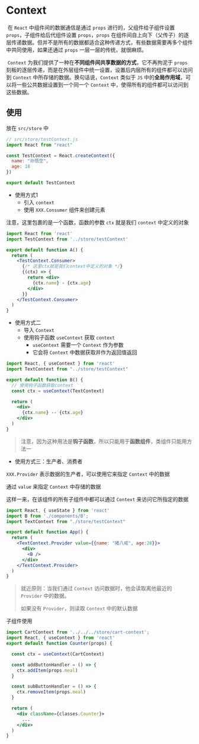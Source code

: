 # Context

​		在 `React` 中组件间的数据通信是通过 `props` 进行的，父组件给子组件设置 `props`，子组件给后代组件设置 `props`，`props` 在组件间自上向下（父传子）的逐层传递数据。但并不是所有的数据都适合这种传递方式，有些数据需要再多个组件中共同使用，如果还通过 `props` 一层一层的传统，就很麻烦。

​		`Context` 为我们提供了一种在**不同组件间共享数据的方式**，它不再拘泥于 `props` 刻板的逐层传递，而是在外层组件中统一设置，设置后内层所有的组件都可以访问到 `Context` 中所存储的数据。换句话说，`Context` 类似于 `JS` 中的**全局作用域**，可以将一些公共数据设置到一个同一个 `Context` 中，使得所有的组件都可以访问到这些数据。



## 使用

放在 `src/store` 中

```js
// src/store/testContext.js
import React from "react"

const TestContext = React.createContext({
  name: "孙悟空",
  age: 18
})

export default TestContext
```

- 使用方式1
  - 引入 `context`
  - 使用 `XXX.Consumer` 组件来创建元素

注意，这里包裹的是一个函数，函数的参数 `ctx` 就是我们 `context` 中定义的对象

```jsx
import React from 'react'
import TestContext from '../store/testContext'

export default function A() {
  return (
    <TestContext.Consumer>
      {/* 这里ctx就是我们context中定义的对象 */}
      {(ctx) => {
        return <div>
          {ctx.name} - {ctx.age}
        </div>
      }}
    </TestContext.Consumer>
  )
}
```



- 使用方式二
  - 导入 `Context`
  - 使用钩子函数 `useContext` 获取 `context`
    - `useContext` 需要一个 `Context` 作为参数
    - 它会将 `Context` 中数据获取并作为返回值返回

```jsx
import React, { useContext } from 'react'
import TextContext from "../store/testContext"

export default function B() {
  // 使用钩子函数获取context
  const ctx = useContext(TextContext)

  return (
    <div>
      {ctx.name} -- {ctx.age}
    </div>
  )
}
```

> 注意，因为这种用法是**钩子函数**，所以只能用于**函数组件**，类组件只能用方法一



- 使用方式三：生产者、消费者

`XXX.Provider` 表示数据的生产者，可以使用它来指定 `Context` 中的数据

通过 `value` 来指定 `Context` 中存储的数据

这样一来，在该组件的所有子组件中都可以通过 `Context` 来访问它所指定的数据

```jsx
import React, { useState } from 'react'
import B from './components/B';
import TextContext from "./store/testContext"

export default function App() {
  return (
    <TextContext.Provider value={{name: "猪八戒", age:28}}>
      <div>
        <B />
      </div>
    </TextContext.Provider>
  )
}
```

> 就近原则：当我们通过 `Context` 访问数据时，他会读取离他最近的 `Provider` 中的数据。
>
> 如果没有 `Provider`，则读取 `Context` 中的默认数据

子组件使用

```jsx
import CartContext from '../../../store/cart-context';
import React, { useContext } from 'react'
export default function Counter(props) {

  const ctx = useContext(CartContext)

  const addButtonHandler = () => {
    ctx.addItem(props.meal)
  }

  const subButtonHandler = () => {
    ctx.removeItem(props.meal)
  }

  return (
    <div className={classes.Counter}>
      ...
    </div>
  )
}
```











